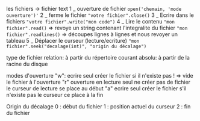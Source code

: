 les fichiers
    -> fichier text
        1 _ ouverture de fichier
            `open('chemain, 'mode ouverture')'`
        2 _ ferme le fichier
            `"votre fichier".close()`
        3 _ Ecrire dans le fichiers
            `"votre fichier".write("mon code")`
        4 _ Lire le contenu
            `"mon fichier".read()` => revoye un string contenant l'integralite du fichier
            `"mon fichier".readlines()` => découpes lignes à lignes et nous revoyer un tableau
        5 _ Déplacer le curseur (lecture/ecriture)
            `"mon fichier".seek("decalage(int)", "origin du décalage")`




 type de fichier
    relation: à partir du répertoire courant
    absolu: à partir de la racine du disque
    
 modes d'ouverture
    "w": ecrire seul
         créer le fichier si il n'existe pas
         ! => vide le fichier à l'ouverture
    "r"  ouverture en lecture seul
         ne créer pas de fichier
         le curseur de lecture se place au début
    "a"  ecrire seul
         créer le fichier s'il n'existe pas
         le curseur ce place à la fin

Origin du décalage
    0 : début du fichier
    1 : position actuel du curseur
    2 : fin du fichier
         